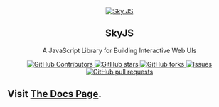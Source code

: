 <div align="center">
 <a href="https://skyjs.dev"><img src="https://skyjs.dev/Header.png" align="center" alt="Sky JS" /></a>
<h2 align="center">SkyJS</h2>
 <p align="center">A JavaScript Library for Building Interactive Web UIs</p>
</div>
  <p align="center">
    <a href="https://github.com/jehaad1/SkyJS/graphs/contributors">
      <img alt="GitHub Contributors" src="https://img.shields.io/github/contributors/jehaad1/SkyJS" />
    </a>
    <a href="https://github.com/jehaad1/SkyJS/stargazers">
      <img alt="GitHub stars" src="https://img.shields.io/github/stars/jehaad1/SkyJS?style=social" />
    </a>
    <a href="https://github.com/jehaad1/SkyJS/network/members">
      <img alt="GitHub forks" src="https://img.shields.io/github/forks/jehaad1/SkyJS?style=social" />
    </a>
    <a href="https://github.com/jehaad1/SkyJS/issues">
      <img alt="Issues" src="https://img.shields.io/github/issues/jehaad1/SkyJS?color=0088ff" />
    </a>
    <a href="https://github.com/jehaad1/SkyJS/pulls">
      <img alt="GitHub pull requests" src="https://img.shields.io/github/issues-pr/jehaad1/SkyJS?color=0088ff" />
    </a>
  </p>

## Visit [The Docs Page](https://skyjs.dev).
